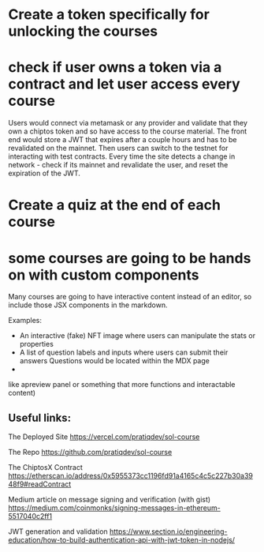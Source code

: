 # Create a token specifically for unlocking the courses

# check if user owns a token via a contract and let user access every course

Users would connect via metamask or any provider and validate that they own
a chiptos token and so have access to the course material. The front end would
store a JWT that expires after a couple hours and has to be revalidated on the
mainnet. Then users can switch to the testnet for interacting with test contracts.
Every time the site detects a change in network - check if its mainnet and revalidate
the user, and reset the expiration of the JWT.


# Create a quiz at the end of each course


# some courses are going to be hands on with custom components 

Many courses are going to have interactive content instead of an editor, so
include those JSX components in the markdown.

Examples:

- An interactive (fake) NFT image where users can manipulate the stats or properties
- A list of question labels and inputs where users can submit their answers
    Questions would be located within the MDX page
- 
like apreview panel or something that more functions and interactable content)



## Useful links:

The Deployed Site
https://vercel.com/pratiqdev/sol-course

The Repo
https://github.com/pratiqdev/sol-course

The ChiptosX Contract
https://etherscan.io/address/0x5955373cc1196fd91a4165c4c5c227b30a3948f9#readContract

Medium article on message signing and verification (with gist)
https://medium.com/coinmonks/signing-messages-in-ethereum-5517040c2ff1

JWT generation and validation
https://www.section.io/engineering-education/how-to-build-authentication-api-with-jwt-token-in-nodejs/
